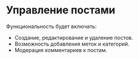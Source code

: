 # Управление постами

Функциональность будет включать:

- Создание, редактирование и удаление постов.
- Возможность добавления меток и категорий.
- Модерация комментариев к постам.
